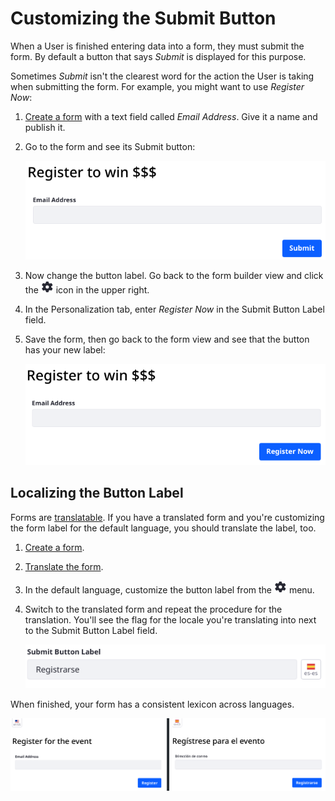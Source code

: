 # Customizing the Submit Button

When a User is finished entering data into a form, they must submit the form. By default a button that says _Submit_ is displayed for this purpose.

Sometimes _Submit_ isn't the clearest word for the action the User is taking when submitting the form. For example, you might want to use _Register Now_:

1. [Create a form](./creating-forms.md) with a text field called _Email Address_. Give it a name and publish it.

1. Go to the form and see its Submit button:

   ![A User submits their form with the Submit button.](./customizing-the-submit-button/images/02.png)

1. Now change the button label. Go back to the form builder view and click the ![Settings](../../../images/icon-settings.png) icon in the upper right.

1. In the Personalization tab, enter _Register Now_ in the Submit Button Label field.

1. Save the form, then go back to the form view and see that the button has your new label:

   ![The button label can be customized.](./customizing-the-submit-button/images/01.png)

## Localizing the Button Label

Forms are [translatable](./translating-forms.md). If you have a translated form and you're customizing the form label for the default language, you should translate the label, too.

1. [Create a form](./creating-forms.md).
1. [Translate the form](./translating-forms.md).
1. In the default language, customize the button label from the ![Settings](../../../images/icon-settings.png) menu.
1. Switch to the translated form and repeat the procedure for the translation. You'll see the flag for the locale you're translating into next to the Submit Button Label field.

   ![Follow the same procedure inside the translated form to also translate its Submit button.](./customizing-the-submit-button/images/03.png)

When finished, your form has a consistent lexicon across languages.

![The button label can be translated.](./customizing-the-submit-button/images/04.png)


